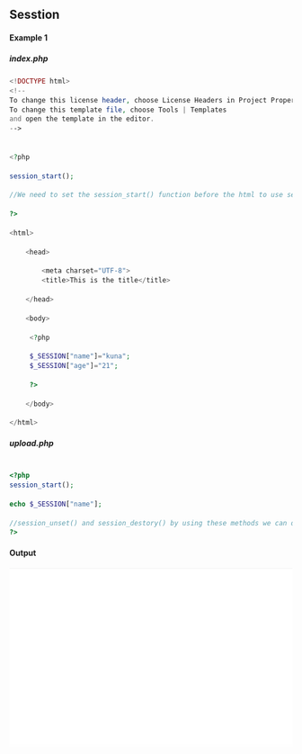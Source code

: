 ## Sesstion

#### Example 1

##### index.php

```PHP
<!DOCTYPE html>
<!--
To change this license header, choose License Headers in Project Properties.
To change this template file, choose Tools | Templates
and open the template in the editor.
-->


<?php

session_start();

//We need to set the session_start() function before the html to use sesstion.

?>

<html>
    
    <head>
        
        <meta charset="UTF-8">
        <title>This is the title</title>

    </head>
    
    <body>
      
     <?php
     
     $_SESSION["name"]="kuna";
     $_SESSION["age"]="21";
     
     ?>
     
    </body>
    
</html>

```

##### upload.php

```PHP

<?php
session_start();

echo $_SESSION["name"];

//session_unset() and session_destory() by using these methods we can delete session variables.
?>
```
#### Output 
![Example 7.1](../../0-media/7-1.png)

